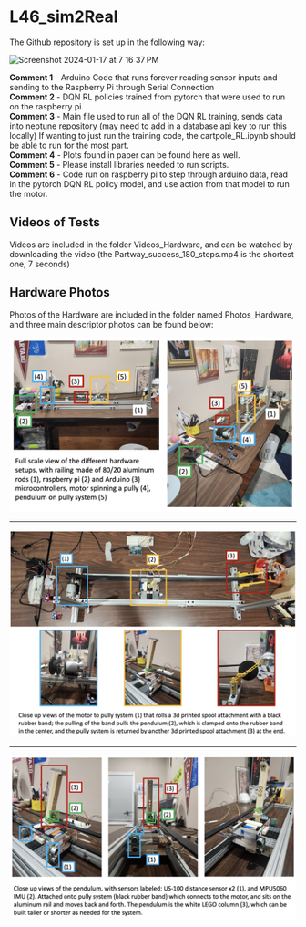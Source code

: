 # L46_sim2Real

The Github repository is set up in the following way:

<img width="447" alt="Screenshot 2024-01-17 at 7 16 37 PM" src="https://github.com/gkim65/L46_sim2Real/assets/40607001/cd287332-464f-49ac-91e4-c8ff841bdd30">


**Comment 1** - Arduino Code that runs forever reading sensor inputs and sending to the Raspberry Pi through Serial Connection  
**Comment 2** - DQN RL policies trained from pytorch that were used to run on the raspberry pi  
**Comment 3** - Main file used to run all of the DQN RL training, sends data into neptune repository (may need to add in a database api key to run this locally) If wanting to just run the training code, the cartpole_RL.ipynb should be able to run for the most part.  
**Comment 4** - Plots found in paper can be found here as well.  
**Comment 5** - Please install libraries needed to run scripts.  
**Comment 6** - Code run on raspberry pi to step through arduino data, read in the pytorch DQN RL policy model, and use action from that model to run the motor.  


## Videos of Tests

Videos are included in the folder Videos_Hardware, and can be watched by downloading the video (the Partway_success_180_steps.mp4 is the shortest one, 7 seconds)


## Hardware Photos

Photos of the Hardware are included in the folder named Photos_Hardware, and three main descriptor photos can be found below:

![Full Setup](https://github.com/gkim65/L46_sim2Real/blob/main/Photos_Hardware/full_setup_withdescription.png)

________

![Pully setup](https://github.com/gkim65/L46_sim2Real/blob/main/Photos_Hardware/pully_withdescription.png)

________

![pendulum closeup](https://github.com/gkim65/L46_sim2Real/blob/main/Photos_Hardware/Pendulum_closeup_withdescription.png)
